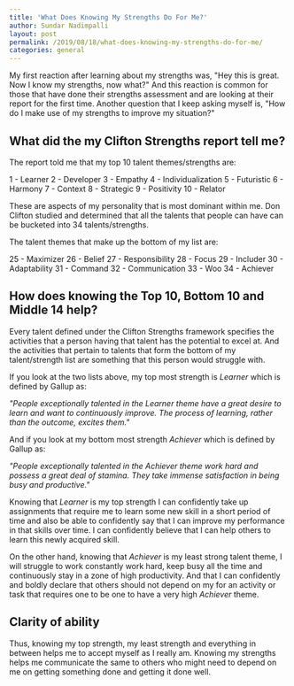 ```yaml
---
title: 'What Does Knowing My Strengths Do For Me?'
author: Sundar Nadimpalli
layout: post
permalink: /2019/08/18/what-does-knowing-my-strengths-do-for-me/
categories: general
---
```


My first reaction after learning about my strengths was, "Hey this is great. Now I know my strengths, now what?" And this reaction is common for those that have done their strengths assessment and are looking at their report for the first time. Another question that I keep asking myself is, "How do I make use of my strengths to improve my situation?" 

## What did the my Clifton Strengths report tell me?

The report told me that my top 10 talent themes/strengths are: 

1 - Learner
2 - Developer
3 - Empathy
4 - Individualization
5 - Futuristic
6 - Harmony
7 - Context
8 - Strategic
9 - Positivity
10 - Relator

These are aspects of my personality that is most dominant within me. Don Clifton studied and determined that all the talents that people can have can be bucketed into 34 talents/strengths. 

The talent themes that make up the bottom of my list are: 

25 - Maximizer
26 - Belief
27 - Responsibility
28 - Focus
29 - Includer
30 - Adaptability
31 - Command
32 - Communication
33 - Woo
34 - Achiever

## How does knowing the Top 10, Bottom 10 and Middle 14 help?

Every talent defined under the Clifton Strengths framework specifies the activities that a person having that talent has the potential to excel at. And the activities that pertain to talents that form the bottom of my talent/strength list are something that this person would struggle with. 

If you look at the two lists above, my top most strength is _Learner_ which is defined by Gallup as: 

*"People exceptionally talented in the Learner theme have a great desire to learn and want to continuously improve. The process of learning, rather than the outcome, excites them."*

And if you look at my bottom most strength _Achiever_ which is defined by Gallup as:

*"People exceptionally talented in the Achiever theme work hard and possess a great deal of stamina. They take immense satisfaction in being busy and productive."*

Knowing that _Learner_ is my top strength I can confidently take up assignments that require me to learn some new skill in a short period of time and also be able to confidently say that I can improve my performance in that skills over time. I can confidently believe that I can help others to learn this newly acquired skill. 

On the other hand, knowing that _Achiever_ is my least strong talent theme, I will struggle to work constantly work hard, keep busy all the time and continuously stay in a zone of high productivity. And that I can confidently and boldly declare that others should not depend on my for an activity or task that requires one to be one to have a very high _Achiever_ theme. 

## Clarity of ability

Thus, knowing my top strength, my least strength and everything in between helps me to accept myself as I really am. Knowing my strengths helps me communicate the same to others who might need to depend on me on getting something done and getting it done well. 
